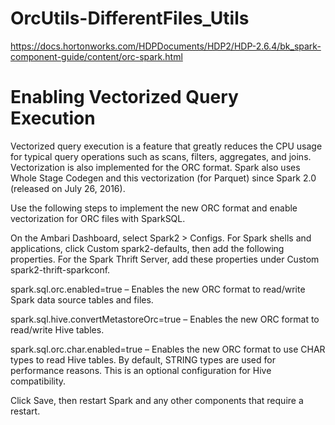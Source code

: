 # OrcUtils-DifferentFiles_Utils

https://docs.hortonworks.com/HDPDocuments/HDP2/HDP-2.6.4/bk_spark-component-guide/content/orc-spark.html


# Enabling Vectorized Query Execution
Vectorized query execution is a feature that greatly reduces the CPU usage for typical query operations such as scans, filters, aggregates, and joins. Vectorization is also implemented for the ORC format. Spark also uses Whole Stage Codegen and this vectorization (for Parquet) since Spark 2.0 (released on July 26, 2016).

Use the following steps to implement the new ORC format and enable vectorization for ORC files with SparkSQL.

On the Ambari Dashboard, select Spark2 > Configs. For Spark shells and applications, click Custom spark2-defaults, then add the following properties. For the Spark Thrift Server, add these properties under Custom spark2-thrift-sparkconf.

spark.sql.orc.enabled=true – Enables the new ORC format to read/write Spark data source tables and files.

spark.sql.hive.convertMetastoreOrc=true – Enables the new ORC format to read/write Hive tables.

spark.sql.orc.char.enabled=true – Enables the new ORC format to use CHAR types to read Hive tables. By default, STRING types are used for performance reasons. This is an optional configuration for Hive compatibility.

Click Save, then restart Spark and any other components that require a restart.
